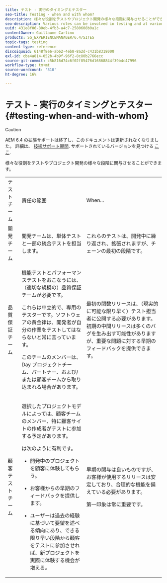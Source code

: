 ```yaml
---
title: テスト - 実行のタイミングとテスター
seo-title: Testing - when and with whom?
description: 様々な役割をテストやプロジェクト開発の様々な段階に関与させることができます
seo-description: Various roles can be involved in testing and at various stages of project development
uuid: 431e8f06-80eb-4fb3-a4c7-2580608b0a1c
contentOwner: Guillaume Carlino
products: SG_EXPERIENCEMANAGER/6.4/SITES
topic-tags: testing
content-type: reference
discoiquuid: 6148f8e6-ab62-4eb8-8a2d-c431b8318000
exl-id: cba4a814-052b-4b9f-96f2-8c80b2766ecc
source-git-commit: c5b816d74c6f02f85476d16868844f39b4c47996
workflow-type: tm+mt
source-wordcount: '310'
ht-degree: 16%

---
```


# テスト - 実行のタイミングとテスター{#testing-when-and-with-whom}

>[!CAUTION]
>
>AEM 6.4 の拡張サポートは終了し、このドキュメントは更新されなくなりました。 詳細は、 [技術サポート期間](https://helpx.adobe.com/jp/support/programs/eol-matrix.html). サポートされているバージョンを見つける [ここ](https://experienceleague.adobe.com/docs/?lang=ja).

様々な役割をテストやプロジェクト開発の様々な段階に関与させることができます。

<table> 
 <tbody> 
  <tr> 
   <td>テストチーム</td> 
   <td>責任の範囲 </td> 
   <td>When...</td> 
  </tr> 
  <tr> 
   <td>開発チーム</td> 
   <td>開発チームは、単体テストと一部の統合テストを担当します。</td> 
   <td>これらのテストは、開発中に繰り返され、拡張されますが、チェーンの最初の段階です。</td> 
  </tr> 
  <tr> 
   <td>品質保証チーム</td> 
   <td><p>機能テストとパフォーマンステストをおこなうには、（適切な規模の）品質保証チームが必要です。</p> <p>これらは中立的で、専用のテスターです。ソフトウェアの黄金律は、開発者が自分の作業をテストしてはならないと常に言っています。</p> <p>このチームのメンバーは、Day プロジェクトチーム、パートナー、および/または顧客チームから取り込まれる場合があります。</p> </td> 
   <td><p>最初の関数リリースは、（現実的に可能な限り早く）テスト担当者に公開する必要があります。 初期の中間リリースは多くのバグを生み出す可能性がありますが、重要な問題に対する早期のフィードバックを提供できます。</p> </td> 
  </tr> 
  <tr> 
   <td>顧客テストチーム</td> 
   <td><p>選択したプロジェクトモデルによっては、顧客チームのメンバー、特に顧客サイトの作成者がテストに参加する予定があります。</p> <p>は次のように有利です。</p> 
    <ul> 
     <li><p>開発中のプロジェクトを顧客に体験してもらう。</p> </li> 
     <li><p>お客様からの早期のフィードバックを提供します。</p> </li> 
     <li><p>ユーザーは過去の経験に基づいて要望を述べる傾向にあり、できる限り早い段階から顧客をテストに参加させれば、新プロジェクトを実際に体験する機会が増える<i>。</i></p> </li> 
    </ul> </td> 
   <td><p>早期の関与は良いものですが、お客様が使用するリリースは安定しており、合理的な機能を備えている必要があります。</p> <p>第一印象は常に重要です。</p> </td> 
  </tr> 
 </tbody> 
</table>
